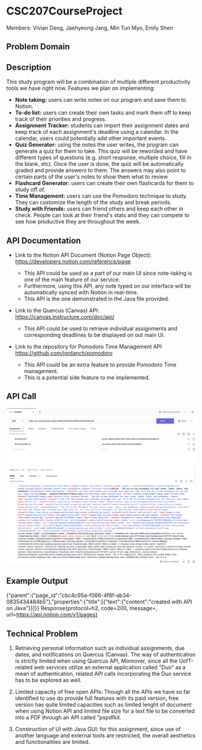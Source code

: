 # CSC207CourseProject
Members: Vivian Deng, Jaehyeong Jang, Min Tun Myo, Emily Shen

## Problem Domain


## Description
This study program will be a combination of multiple different productivity tools we have right now. Features we plan on implementing:
- **Note taking:** users can write notes on our program and save them to Notion.
- **To-do list:** users can create their own tasks and mark them off to keep track of their priorities and progress.
- **Assignment Tracker:** students can import their assignment dates and keep track of each assignment's deadline using a calendar. In the calendar, users could potentially add other important events. 
- **Quiz Generator:** using the notes the user writes, the program can generate a quiz for them to take. This quiz will be reworded and have different types of questions (e.g. short response, multiple choice, fill in the blank, etc). Once the user is done, the quiz will be automatically graded and provide answers to them. The answers may also point to certain parts of the user's notes to show them what to review 
- **Flashcard Generator:** users can create their own flashcards for them to study off of. 
- **Time Management:** users can use the Pomodoro technique to study. They can customize the length of the study and break periods.
- **Study with Friends:** users can friend others and keep each other in check. People can look at their friend's stats and they can compete to see how productive they are throughout the week.

## API Documentation
- Link to the Notion API Document (Notion Page Object):
  https://developers.notion.com/reference/page
  - This API could be used as a part of our main UI since note-taking is one of the main feature of our service.
  - Furthermore, using this API, any note typed on our interface will be automatically synced with Notion in real-time.
  - This API is the one demonstrated in the Java file provided.


- Link to the Quercus (Canvas) API:
  https://canvas.instructure.com/doc/api/
  - This API could be used to retrieve individual assignments and corresponding deadlines to be displayed on out main UI. 


- Link to the repository for Pomodoro Time Management API https://github.com/jordanch/pomodoro
  - This API could be an extra feature to provide Pomodoro Time management.
  - This is a potential side feature to me implemented.

## API Call

![What is this](hoppscotch_trying_API.png)
## Example Output
{"parent":{"page_id":"cbc4c95a-f066-4f8f-ab34-0835434484b5"},"properties":{"title":[{"text":{"content":"created with API on Java"}}]}}
Response{protocol=h2, code=200, message=, url=https://api.notion.com/v1/pages}

## Technical Problem
1. Retrieving personal information such as individual assignments, due dates, and notifications on Quercus (Canvas).
The way of authentication is strictly limited when using Quercus API, Moreover, since all the UofT-related web 
services utilize an external application called "Duo" as a mean of authentication, related API calls incorporating 
the Duo service has to be explored as well.


2. Limited capacity of free open APIs: Though all the APIs we have so far identified to use do provide full features with its paid version,
free version has quite limited capacities such as limited lenght of document when using Notion API and limited file size 
for a text file to be converted into a PDF through an API called "pspdfkit.


3. Construction of UI with Java GUI: for this assignment, since use of another language and external tools are restricted, 
the overall aesthetics and functionalities are limited.